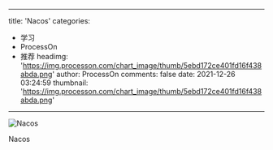 
---
title: 'Nacos'
categories: 
 - 学习
 - ProcessOn
 - 推荐
headimg: 'https://img.processon.com/chart_image/thumb/5ebd172ce401fd16f438abda.png'
author: ProcessOn
comments: false
date: 2021-12-26 03:24:59
thumbnail: 'https://img.processon.com/chart_image/thumb/5ebd172ce401fd16f438abda.png'
---

<div>   
<img class="thumb" alt="Nacos" src="https://img.processon.com/chart_image/thumb/5ebd172ce401fd16f438abda.png" referrerpolicy="no-referrer">
<p>Nacos</p>  
</div>
            